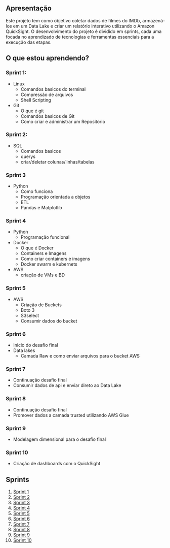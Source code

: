 ## Apresentação

Este projeto tem como objetivo coletar dados de filmes do IMDb, armazená-los em um Data Lake e criar um relatório interativo utilizando o Amazon QuickSight. O desenvolvimento do projeto é dividido em sprints, cada uma focada no aprendizado de tecnologias e ferramentas essenciais para a execução das etapas.

## O que estou aprendendo?
### Sprint 1:
* Linux
    * Comandos basicos do terminal
    * Compressão de arquivos
    * Shell Scripting
* Git
    * O que é git
    * Comandos basicos de Git
    * Como criar e administrar um Repositorio

### Sprint 2:
* SQL
    * Comandos basicos 
    * querys
    * criar/deletar colunas/linhas/tabelas

### Sprint 3
* Python
    * Como funciona
    * Programação orientada a objetos
    * ETL
    * Pandas e Matplotlib

### Sprint 4
* Python
    * Programação funcional
* Docker
    * O que é Docker
    * Containers e Imagens
    * Como criar containers e imagens
    * Docker swarm e kubernets
* AWS
    * criação de VMs e BD

### Sprint 5

* AWS
    * Criação de Buckets
    * Boto 3
    * S3select
    * Consumir dados do bucket

### Sprint 6 

* Inicio do desafio final
* Data lakes
    * Camada Raw e como enviar arquivos para o bucket AWS

### Sprint 7

* Continuação desafio final
* Consumir dados de api e enviar direto ao Data Lake

### Sprint 8

* Continuação desafio final
* Promover dados a camada trusted utilizando AWS Glue

### Sprint 9

* Modelagem dimensional para o desafio final

### Sprint 10

* Criação de dashboards com o QuickSight

## Sprints 

1. [Sprint 1](Sprint%201/README.md)
2. [Sprint 2](Sprint%202/README.md)
3. [Sprint 3](Sprint%203/README.md)
4. [Sprint 4](Sprint%204/README.md)
5. [Sprint 5](Sprint%205/README.md)
6. [Sprint 6](/Sprint%206/README.md)
7. [Sprint 7](/Sprint%207/README.md)
8. [Sprint 8](/Sprint%208/README.md)
9. [Sprint 9](/Sprint%209/README.md)
10. [Sprint 10](/Sprint%2010/README.md)

